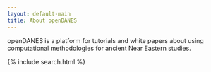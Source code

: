 ```yaml
---
layout: default-main
title: About openDANES
---
```


openDANES is a platform for tutorials and white papers about using computational methodologies for ancient Near Eastern studies.

{% include search.html %}